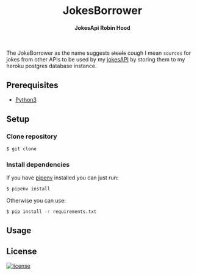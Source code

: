 <h1 align="center"><b>JokesBorrower</b></h1>
<h4 align="center"><b>JokesApi Robin Hood</b></h4>
<br>

The JokeBorrower as the name suggests ~~steals~~ cough I mean `sources` for jokes from other APIs to be used by my [jokesAPI](https://github.com/DanNduati/Jokes_api) by storing them to my heroku postgres database instance.  

## <b>Prerequisites</b>
- [Python3](https://www.python.org/downloads/)

## <b>Setup</b>
### <b>Clone repository</b>
```bash
$ git clone 
```
### <b>Install dependencies</b>
If you have [pipenv](https://pipenv.pypa.io/) installed you can just run:
```bash
$ pipenv install
```
Otherwise you can use:
```bash
$ pip install -r requirements.txt
```
## <b>Usage</b>

## <b>License</b>
[![license](https://img.shields.io/badge/License-Beerware-yellowgreen)](LICENSE)